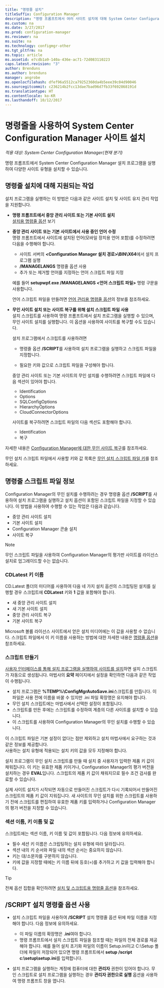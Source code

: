 ```yaml
---
title: "명령줄 설치"
titleSuffix: Configuration Manager
description: "명령 프롬프트에서 여러 사이트 설치에 대해 System Center Configuration Manager 설치 프로그램을 실행하는 방법을 알아봅니다."
ms.custom: na
ms.date: 3/27/2017
ms.prod: configuration-manager
ms.reviewer: na
ms.suite: na
ms.technology: configmgr-other
ms.tgt_pltfrm: na
ms.topic: article
ms.assetid: e7cdb1a9-140a-436e-ac71-72d083110223
caps.latest.revision: "3"
author: Brenduns
ms.author: brenduns
manager: angrobe
ms.openlocfilehash: dfef96a5512ca79252360da4b5eee39c04d90046
ms.sourcegitcommit: c236214b2fcc13dae7bad96d7fb33f692868191d
ms.translationtype: HT
ms.contentlocale: ko-KR
ms.lasthandoff: 10/12/2017
---
```

# <a name="use-a-command-line-to-install-system-center-configuration-manager-sites"></a>명령줄을 사용하여 System Center Configuration Manager 사이트 설치

*적용 대상: System Center Configuration Manager(현재 분기)*

 명령 프롬프트에서 System Center Configuration Manager 설치 프로그램을 실행하여 다양한 사이트 유형을 설치할 수 있습니다.

## <a name="supported-tasks-for-command-line-installations"></a>명령줄 설치에 대해 지원되는 작업
 설치 프로그램을 실행하는 이 방법은 다음과 같은 사이트 설치 및 사이트 유지 관리 작업을 지원합니다.

-   **명령 프롬프트에서 중앙 관리 사이트 또는 기본 사이트 설치**  
  [설치용 명령줄 옵션](../../../../core/servers/deploy/install/command-line-options-for-setup.md) 보기

-  **중앙 관리 사이트 또는 기본 사이트에서 사용 중인 언어 수정**  
    명령 프롬프트에서 사이트에 설치된 언어(모바일 장치용 언어 포함)를 수정하려면 다음을 수행해야 합니다.  

     -   사이트 서버의 **&lt;Configuration Manager 설치 경로\>\BIN\X64**에서 설치 프로그램 실행
     -   **/MANAGELANGS** 명령줄 옵션 사용
     -   추가 또는 제거할 언어를 지정하는 언어 스크립트 파일 지정  

    예를 들어 **setupwpf.exe /MANAGELANGS &lt;언어 스크립트 파일\>** 명령 구문을 사용합니다.  

    언어 스크립트 파일을 만들려면 [언어 관리용 명령줄 옵션](../../../../core/servers/deploy/install/command-line-options-for-setup.md#bkmk_Lang)의 정보를 참조하세요.  

-  **무인 사이트 설치 또는 사이트 복구를 위해 설치 스크립트 파일 사용**  
    설치 스크립트를 사용하여 명령 프롬프트에서 설치 프로그램을 실행할 수 있으며, 무인 사이트 설치를 실행합니다. 이 옵션을 사용하여 사이트를 복구할 수도 있습니다.    

    설치 프로그램에서 스크립트를 사용하려면  

    -   명령줄 옵션 **/SCRIPT**를 사용하여 설치 프로그램을 실행하고 스크립트 파일을 지정합니다.  

    -   필요한 키와 값으로 스크립트 파일을 구성해야 합니다.  

    중앙 관리 사이트 또는 기본 사이트의 무인 설치를 수행하려면 스크립트 파일에 다음 섹션이 있어야 합니다.  

    -   Identification    
    -   Options    
    -   SQLConfigOptions    
      -   HierarchyOptions    
    -   CloudConnectorOptions   

    사이트를 복구하려면 스크립트 파일의 다음 섹션도 포함해야 합니다.  

    -   Identification  
    -   복구

자세한 내용은 [Configuration Manager에 대한 무인 사이트 복구](/sccm/protect/understand/unattended-recovery)를 참조하세요.  

무인 설치 스크립트 파일에서 사용할 키와 값 목록은 [무인 설치 스크립트 파일 키](../../../../core/servers/deploy/install/command-line-options-for-setup.md#bkmk_Unattended)를 참조하세요.  

## <a name="about-the-command-line-script-file"></a>명령줄 스크립트 파일 정보  
 Configuration Manager의 무인 설치를 수행하려는 경우 명령줄 옵션 **/SCRIPT**를 사용하여 설치 프로그램을 실행하고 설치 옵션이 포함된 스크립트 파일을 지정할 수 있습니다. 이 방법을 사용하여 수행할 수 있는 작업은 다음과 같습니다.  

-   중앙 관리 사이트 설치  
-   기본 사이트 설치  
-   Configuration Manager 콘솔 설치  
-   사이트 복구  

> [!NOTE]  
>  무인 스크립트 파일을 사용하여 Configuration Manager의 평가판 사이트를 라이선스 설치로 업그레이드할 수는 없습니다.  

### <a name="the-cdlatest-key-name"></a>CDLatest 키 이름
CD.Latest 폴더의 미디어를 사용하여 다음 네 가지 설치 옵션의 스크립팅된 설치를 실행할 경우 스크립트에 **CDLatest** 키와 **1** 값을 포함해야 합니다.
- 새 중앙 관리 사이트 설치
- 새 기본 사이트 설치
- 중앙 관리 사이트 복구
- 기본 사이트 복구

Microsoft 볼륨 라이선스 사이트에서 얻은 설치 미디어에는 이 값을 사용할 수 없습니다.
스크립트 파일에서 이 키 이름을 사용하는 방법에 대한 자세한 내용은 [명령줄 옵션](/sccm/core/servers/deploy/install/command-line-options-for-setup)을 참조하세요.



### <a name="create-the-script"></a>스크립트 만들기
[사용자 인터페이스를 통해 설치 프로그램을 실행하여 사이트를 설치](../../../../core/servers/deploy/install/use-the-setup-wizard-to-install-sites.md)하면 설치 스크립트가 자동으로 생성됩니다.  마법사의 **요약** 페이지에서 설정을 확인하면 다음과 같은 작업이 수행됩니다.  

-   설치 프로그램은 **%TEMP%\ConfigMgrAutoSave.ini**스크립트를 만듭니다.  이 파일은 사용 전에 이름을 바꿀 수 있지만 .ini 파일 확장명은 유지해야 합니다.  
-   무인 설치 스크립트에는 마법사에서 선택한 설정이 포함됩니다.  
-   스크립트를 만든 후에는 스크립트를 수정하여 계층의 다른 사이트를 설치할 수 있습니다.  
-   이 스크립트를 사용하여 Configuration Manager의 무인 설치를 수행할 수 있습니다.  

이 스크립트 파일은 기본 설정이 없다는 점만 제외하고 설치 마법사에서 요구하는 것과 같은 정보를 제공합니다.   
사용하는 설치 유형에 적용되는 설치 키의 값을 모두 지정해야 합니다.   

설치 프로그램이 무인 설치 스크립트를 만들 때 설치 중 사용자가 입력한 제품 키 값이 채워집니다. 이 키는 유효한 제품 키이거나, Configuration Manager의 평가 버전을 설치하는 경우 **EVAL**입니다. 스크립트의 제품 키 값이 채워지므로 필수 조건 검사를 완료할 수 있습니다.   

실제 사이트 설치가 시작되면 자동으로 만들어진 스크립트가 다시 기록되어서 만들어진 스크립트의 제품 키 값이 지워집니다. 새 사이트의 무인 설치를 위한 스크립트를 사용하기 전에 스크립트를 편집하여 유효한 제품 키를 입력하거나 Configuration Manager의 평가 버전을 지정할 수 있습니다.  

### <a name="section-names-key-names-and-values"></a>섹션 이름, 키 이름 및 값
스크립트에는 섹션 이름, 키 이름 및 값이 포함됩니다. 다음 정보에 유의하세요.
-   필수 세션 키 이름은 스크립팅하는 설치 유형에 따라 달라집니다.
-   섹션 내의 키 순서와 파일 내의 섹션 순서는 중요하지 않습니다.     
-   키는 대/소문자를 구분하지 않습니다.  
-   키에 값을 지정할 때에는 키 이름 뒤에 등호(=)를 추가하고 키 값을 입력해야 합니다.    

> [!TIP]  
>  전체 옵션 집합을 확인하려면 [설치 및 스크립트용 명령줄 옵션](../../../../core/servers/deploy/install/command-line-options-for-setup.md)을 참조하세요.  

## <a name="use-the-script-setup-command-line-option"></a>/SCRIPT 설치 명령줄 옵션 사용

-   설치 스크립트 파일을 사용하여 **/SCRIPT** 설치 명령줄 옵션 뒤에 파일 이름을 지정해야 합니다. 다음 정보에 유의하세요.   
    -   이 파일 이름의 확장명은 **.ini**여야 합니다.  
    -   명령 프롬프트에서 설치 스크립트 파일을 참조할 때는 파일의 전체 경로를 제공해야 합니다. 예를 들어 설치 초기화 파일의 이름이 Setup.ini이고 C:\Setup 폴더에 파일이 저장되어 있으면 명령 프롬프트에서 **setup /script c:\setup\setup.ini**를 입력합니다.  

-   설치 프로그램을 실행하는 계정에 컴퓨터에 대한 **관리자** 권한이 있어야 합니다. 무인 스크립트로 설치 프로그램을 실행하는 경우 **관리자 권한으로 실행** 옵션을 사용하여 명령 프롬프트 창을 엽니다.   
